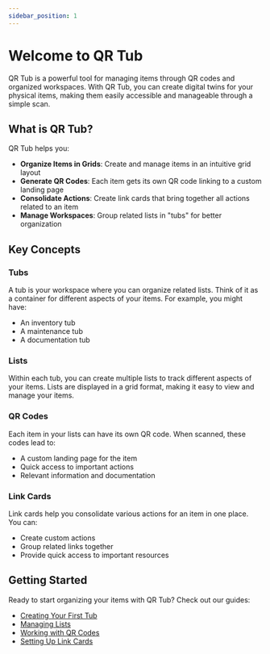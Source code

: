 ```yaml
---
sidebar_position: 1
---
```


# Welcome to QR Tub

QR Tub is a powerful tool for managing items through QR codes and organized workspaces. With QR Tub, you can create digital twins for your physical items, making them easily accessible and manageable through a simple scan.

## What is QR Tub?

QR Tub helps you:
- **Organize Items in Grids**: Create and manage items in an intuitive grid layout
- **Generate QR Codes**: Each item gets its own QR code linking to a custom landing page
- **Consolidate Actions**: Create link cards that bring together all actions related to an item
- **Manage Workspaces**: Group related lists in "tubs" for better organization

## Key Concepts

### Tubs
A tub is your workspace where you can organize related lists. Think of it as a container for different aspects of your items. For example, you might have:
- An inventory tub
- A maintenance tub
- A documentation tub

### Lists
Within each tub, you can create multiple lists to track different aspects of your items. Lists are displayed in a grid format, making it easy to view and manage your items.

### QR Codes
Each item in your lists can have its own QR code. When scanned, these codes lead to:
- A custom landing page for the item
- Quick access to important actions
- Relevant information and documentation

### Link Cards
Link cards help you consolidate various actions for an item in one place. You can:
- Create custom actions
- Group related links together
- Provide quick access to important resources

## Getting Started

Ready to start organizing your items with QR Tub? Check out our guides:
- [Creating Your First Tub](./tutorial-basics/create-a-tub)
- [Managing Lists](./tutorial-basics/managing-lists)
- [Working with QR Codes](./tutorial-basics/qr-codes)
- [Setting Up Link Cards](./tutorial-basics/link-cards)
